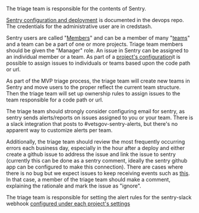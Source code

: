 The triage team is responsible for the contents of Sentry. 

[Sentry configuration and deployment](https://github.com/department-of-veterans-affairs/devops/blob/master/ansible/deployment/config/sentry/README.md) is documented in the devops repo. The credentials for the administrative user are in credstash.  
 
Sentry users are called "[Members](http://sentry.vetsgov-internal/settings/vets-gov/members/)" and can be a member of many "[teams](http://sentry.vetsgov-internal/settings/vets-gov/teams/)" and a team can be a part of one or more projects. Triage team members should be given the "Manager"
role. An issue in Sentry can be assigned to an individual member or a team. As part of a [project's configuration](http://sentry.vetsgov-internal/settings/vets-gov/projects/platform-api-production/ownership/)it is possible to assign issues to individuals or teams based upon the code path or url.

As part of the MVP triage process, the triage team will create new teams in Sentry and move users to the proper reflect the current team structure.  Then the triage team will set up ownership rules to assign issues to the team responsible for a code path or url.  

The triage team should strongly consider configuring email for sentry, as sentry sends alerts/reports on issues assigned to you or your team.  There is a slack integration that posts to #vetsgov-sentry-alerts, but there's no apparent way to customize alerts per team. 

Additionally, the triage team should review the most frequently occurring errors each business day, especially in the hour after a deploy and either create a github issue to address the issue and link the issue to sentry (currently this can be done as a sentry comment, ideally the sentry github app can be configured to make this connection).  There are cases where there is no bug but we expect issues to keep receiving events such as [this](http://sentry.vetsgov-internal/vets-gov/website-production/issues/12579/activity/).  In that case, a member of the triage team should make a comment, explaining the rationale and mark the issue as "ignore".

The triage team is responsible for setting the alert rules for the sentry-slack webhook [configured under each project's settings](http://sentry.vetsgov-internal/settings/vets-gov/projects/website-production/alerts/rules/)
